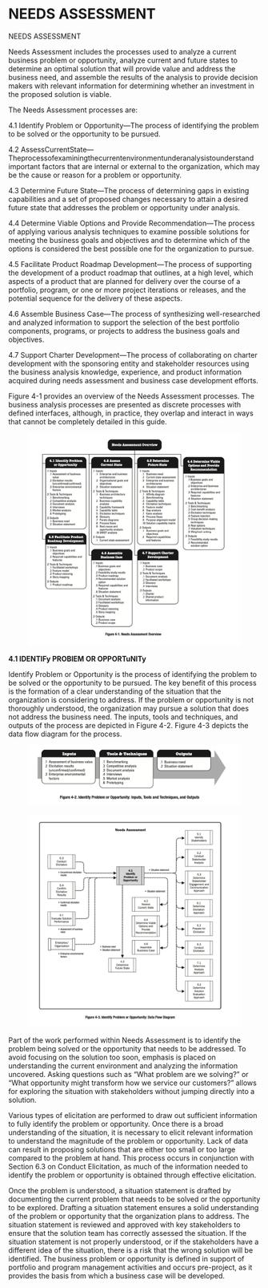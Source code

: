 # NEEDS ASSESSMENT

NEEDS ASSESSMENT

Needs Assessment includes the processes used to analyze a current business problem or opportunity, analyze current and future states to determine an optimal solution that will provide value and address the business need, and assemble the results of the analysis to provide decision makers with relevant information for determining whether an investment in the proposed solution is viable.

The Needs Assessment processes are:

4.1 Identify Problem or Opportunity—The process of identifying the problem to be solved or the opportunity to be pursued.

4.2 AssessCurrentState—Theprocessofexaminingthecurrentenvironmentunderanalysistounderstand important factors that are internal or external to the organization, which may be the cause or reason for a problem or opportunity.

4.3 Determine Future State—The process of determining gaps in existing capabilities and a set of proposed changes necessary to attain a desired future state that addresses the problem or opportunity under analysis.

4.4 Determine Viable Options and Provide Recommendation—The process of applying various analysis techniques to examine possible solutions for meeting the business goals and objectives and to determine which of the options is considered the best possible one for the organization to pursue.

4.5 Facilitate Product Roadmap Development—The process of supporting the development of a product roadmap that outlines, at a high level, which aspects of a product that are planned for delivery over the course of a portfolio, program, or one or more project iterations or releases, and the potential sequence for the delivery of these aspects.

4.6 Assemble Business Case—The process of synthesizing well-researched and analyzed information to support the selection of the best portfolio components, programs, or projects to address the business goals and objectives.

4.7 Support Charter Development—The process of collaborating on charter development with the sponsoring entity and stakeholder resources using the business analysis knowledge, experience, and product information acquired during needs assessment and business case development efforts.

Figure 4-1 provides an overview of the Needs Assessment processes. The business analysis processes are presented as discrete processes with defined interfaces, although, in practice, they overlap and interact in ways that cannot be completely detailed in this guide.

<figure><img src="../.gitbook/assets/image (3).png" alt=""><figcaption></figcaption></figure>

**4.1 IDENTIFy PROBlEM OR OPPORTuNITy**

Identify Problem or Opportunity is the process of identifying the problem to be solved or the opportunity to be pursued. The key benefit of this process is the formation of a clear understanding of the situation that the organization is considering to address. If the problem or opportunity is not thoroughly understood, the organization may pursue a solution that does not address the business need. The inputs, tools and techniques, and outputs of the process are depicted in Figure 4-2. Figure 4-3 depicts the data flow diagram for the process.

<figure><img src="../.gitbook/assets/image (2).png" alt=""><figcaption></figcaption></figure>

<figure><img src="../.gitbook/assets/image.png" alt=""><figcaption></figcaption></figure>

Part of the work performed within Needs Assessment is to identify the problem being solved or the opportunity that needs to be addressed. To avoid focusing on the solution too soon, emphasis is placed on understanding the current environment and analyzing the information uncovered. Asking questions such as “What problem are we solving?” or “What opportunity might transform how we service our customers?” allows for exploring the situation with stakeholders without jumping directly into a solution.

Various types of elicitation are performed to draw out sufficient information to fully identify the problem or opportunity. Once there is a broad understanding of the situation, it is necessary to elicit relevant information to understand the magnitude of the problem or opportunity. Lack of data can result in proposing solutions that are either too small or too large compared to the problem at hand. This process occurs in conjunction with Section 6.3 on Conduct Elicitation, as much of the information needed to identify the problem or opportunity is obtained through effective elicitation.

Once the problem is understood, a situation statement is drafted by documenting the current problem that needs to be solved or the opportunity to be explored. Drafting a situation statement ensures a solid understanding of the problem or opportunity that the organization plans to address. The situation statement is reviewed and approved with key stakeholders to ensure that the solution team has correctly assessed the situation. If the situation statement is not properly understood, or if the stakeholders have a different idea of the situation, there is a risk that the wrong solution will be identified. The business problem or opportunity is defined in support of portfolio and program management activities and occurs pre-project, as it provides the basis from which a business case will be developed.
